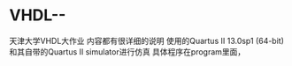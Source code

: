 # VHDL--
天津大学VHDL大作业
内容都有很详细的说明
使用的Quartus II 13.0sp1 (64-bit)和其自带的Quartus II simulator进行仿真
具体程序在program里面，
